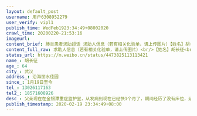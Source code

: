```yaml
---
layout: default_post
username: 用户6308952279
user_verify: vipl1
publish_time: WedFeb1923:34:49+08002020
crawl_time: 20200220-21:53:16
imageurl: 
content_brief: 肺炎患者求助超话 求助人信息（若有相关化验单，请上传图片）【姓名】胡长征【年龄】64【所在城市】武汉【所在小区、社区】沿海丽水佳园【患病时间】1月19日至今【联系方式】13026117163【其他紧急联系人】18571608926【病情描述】父亲现在在金银潭重症监护室，从发病到现在已经快1个月了 ...全文
content_full_raw: 求助人信息（若有相关化验单，请上传图片）<br/>【姓名】胡长征<br/>【年龄】64<br/>【所在城市】武汉<br/>【所在小区、社区】沿海丽水佳园<br/>【患病时间】1月19日至今<br/>【联系方式】13026117163<br/>【其他紧急联系人】18571608926<br/>【病情描述】父亲现在在金银潭重症监护室，从发病到现在已经快1个月了，期间经历了没有床位，延误了病情，住进医院就已经是重症了。在金银潭医院经历了两次抢救才坚持到现在，很不容易，但是现在依然很危险，随时有生命危险，血浆是我们唯一的希望。血型为O型rh阳性。
status_url: https://m.weibo.cn/status/4473825113113421
name_: 胡长征
age_: 64
city_: 武汉
address_: 沿海丽水佳园
since_: 1月19日至今
tel_: 13026117163
tel2_: 18571608926
desc_: 父亲现在在金银潭重症监护室，从发病到现在已经快1个月了，期间经历了没有床位，延误了病情，住进医院就已经是重症了。在金银潭医院经历了两次抢救才坚持到现在，很不容易，但是现在依然很危险，随时有生命危险，血浆是我们唯一的希望。血型为O型rh阳性。
publish_timestamp: 2020-02-19 23:34:49+08:00
---
```

